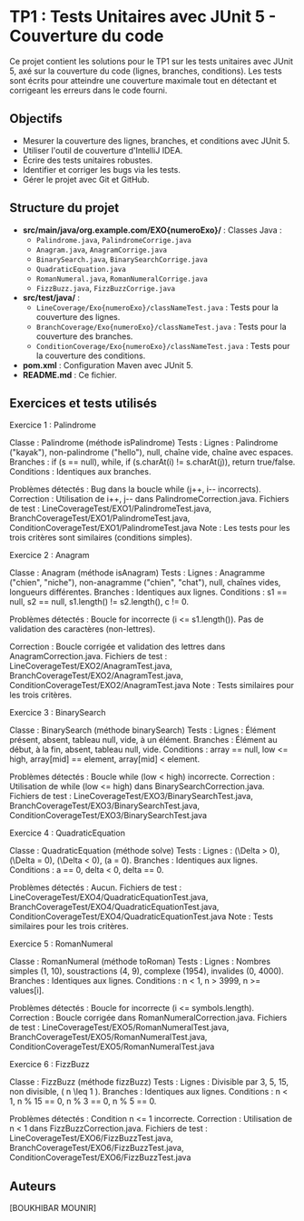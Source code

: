 # TP1 : Tests Unitaires avec JUnit 5 - Couverture du code

Ce projet contient les solutions pour le TP1 sur les tests unitaires avec JUnit 5, axé sur la couverture du code (lignes, branches, conditions). Les tests sont écrits pour atteindre une couverture maximale tout en détectant et corrigeant les erreurs dans le code fourni.

## Objectifs
- Mesurer la couverture des lignes, branches, et conditions avec JUnit 5.
- Utiliser l'outil de couverture d'IntelliJ IDEA.
- Écrire des tests unitaires robustes.
- Identifier et corriger les bugs via les tests.
- Gérer le projet avec Git et GitHub.

## Structure du projet
- **src/main/java/org.example.com/EXO{numeroExo}/** : Classes Java :
  - `Palindrome.java`, `PalindromeCorrige.java`
  - `Anagram.java`, `AnagramCorrige.java`
  - `BinarySearch.java`, `BinarySearchCorrige.java`
  - `QuadraticEquation.java`
  - `RomanNumeral.java`, `RomanNumeralCorrige.java`
  - `FizzBuzz.java`, `FizzBuzzCorrige.java`
- **src/test/java/** :
  - `LineCoverage/Exo{numeroExo}/classNameTest.java` : Tests pour la couverture des lignes.
  - `BranchCoverage/Exo{numeroExo}/classNameTest.java` : Tests pour la couverture des branches.
  - `ConditionCoverage/Exo{numeroExo}/classNameTest.java` : Tests pour la couverture des conditions.
- **pom.xml** : Configuration Maven avec JUnit 5.
- **README.md** : Ce fichier.

## Exercices et tests utilisés
Exercice 1 : Palindrome

Classe : Palindrome (méthode isPalindrome)
Tests :
Lignes : Palindrome ("kayak"), non-palindrome ("hello"), null, chaîne vide, chaîne avec espaces.
Branches : if (s == null), while, if (s.charAt(i) != s.charAt(j)), return true/false.
Conditions : Identiques aux branches.

Problèmes détectés : Bug dans la boucle while (j++, i-- incorrects).
Correction : Utilisation de i++, j-- dans PalindromeCorrection.java.
Fichiers de test : LineCoverageTest/EXO1/PalindromeTest.java, BranchCoverageTest/EXO1/PalindromeTest.java, ConditionCoverageTest/EXO1/PalindromeTest.java
Note : Les tests pour les trois critères sont similaires (conditions simples).


Exercice 2 : Anagram

Classe : Anagram (méthode isAnagram)
Tests :
Lignes : Anagramme ("chien", "niche"), non-anagramme ("chien", "chat"), null, chaînes vides, longueurs différentes.
Branches : Identiques aux lignes.
Conditions : s1 == null, s2 == null, s1.length() != s2.length(), c != 0.

Problèmes détectés :
Boucle for incorrecte (i <= s1.length()).
Pas de validation des caractères (non-lettres).

Correction : Boucle corrigée et validation des lettres dans AnagramCorrection.java.
Fichiers de test : LineCoverageTest/EXO2/AnagramTest.java, BranchCoverageTest/EXO2/AnagramTest.java, ConditionCoverageTest/EXO2/AnagramTest.java
Note : Tests similaires pour les trois critères.


Exercice 3 : BinarySearch

Classe : BinarySearch (méthode binarySearch)
Tests :
Lignes : Élément présent, absent, tableau null, vide, à un élément.
Branches : Élément au début, à la fin, absent, tableau null, vide.
Conditions : array == null, low <= high, array[mid] == element, array[mid] < element.

Problèmes détectés : Boucle while (low < high) incorrecte.
Correction : Utilisation de while (low <= high) dans BinarySearchCorrection.java.
Fichiers de test : LineCoverageTest/EXO3/BinarySearchTest.java, BranchCoverageTest/EXO3/BinarySearchTest.java, ConditionCoverageTest/EXO3/BinarySearchTest.java


Exercice 4 : QuadraticEquation

Classe : QuadraticEquation (méthode solve)
Tests :
Lignes : (\Delta > 0), (\Delta = 0), (\Delta < 0), (a = 0).
Branches : Identiques aux lignes.
Conditions : a == 0, delta < 0, delta == 0.

Problèmes détectés : Aucun.
Fichiers de test : LineCoverageTest/EXO4/QuadraticEquationTest.java, BranchCoverageTest/EXO4/QuadraticEquationTest.java, ConditionCoverageTest/EXO4/QuadraticEquationTest.java
Note : Tests similaires pour les trois critères.


Exercice 5 : RomanNumeral

Classe : RomanNumeral (méthode toRoman)
Tests :
Lignes : Nombres simples (1, 10), soustractions (4, 9), complexe (1954), invalides (0, 4000).
Branches : Identiques aux lignes.
Conditions : n < 1, n > 3999, n >= values[i].

Problèmes détectés : Boucle for incorrecte (i <= symbols.length).
Correction : Boucle corrigée dans RomanNumeralCorrection.java.
Fichiers de test : LineCoverageTest/EXO5/RomanNumeralTest.java, BranchCoverageTest/EXO5/RomanNumeralTest.java, ConditionCoverageTest/EXO5/RomanNumeralTest.java


Exercice 6 : FizzBuzz

Classe : FizzBuzz (méthode fizzBuzz)
Tests :
Lignes : Divisible par 3, 5, 15, non divisible, ( n \leq 1 ).
Branches : Identiques aux lignes.
Conditions : n < 1, n % 15 == 0, n % 3 == 0, n % 5 == 0.

Problèmes détectés : Condition n <= 1 incorrecte.
Correction : Utilisation de n < 1 dans FizzBuzzCorrection.java.
Fichiers de test : LineCoverageTest/EXO6/FizzBuzzTest.java, BranchCoverageTest/EXO6/FizzBuzzTest.java, ConditionCoverageTest/EXO6/FizzBuzzTest.java


## Auteurs

[BOUKHIBAR MOUNIR]
